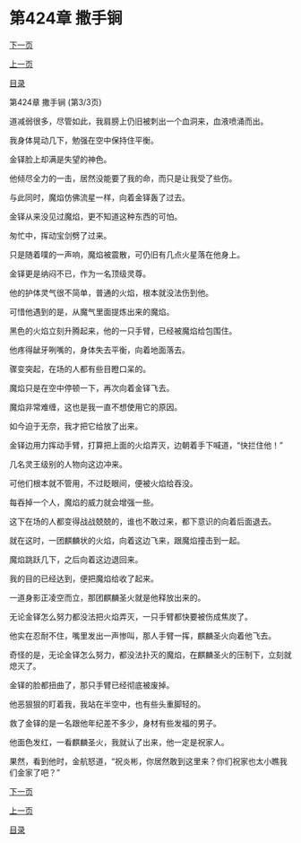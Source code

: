 <h1>第424章   撒手锏</h1>
            <div><p><a href="./1272_%E7%AC%AC425%E7%AB%A0_%E7%A0%B4%E9%87%9C%E6%B2%89%E8%88%9F.md">下一页</a></p><p><a href="./1270_%E7%AC%AC424%E7%AB%A0_%E6%92%92%E6%89%8B%E9%94%8F.md">上一页</a></p><p><a href="../">目录</a></p></div>
            <div><p>第424章   撒手锏 (第3/3页)</p><p>道减弱很多，尽管如此，我肩膀上仍旧被刺出一个血洞来，血液喷涌而出。</p><p>我身体晃动几下，勉强在空中保持住平衡。</p><p>金铎脸上却满是失望的神色。</p><p>他倾尽全力的一击，居然没能要了我的命，而只是让我受了些伤。</p><p>与此同时，魔焰仿佛流星一样，向着金铎轰了过去。</p><p>金铎从来没见过魔焰，更不知道这种东西的可怕。</p><p>匆忙中，挥动宝剑劈了过来。</p><p>只是随着噗的一声响，魔焰被震散，可仍旧有几点火星落在他身上。</p><p>金铎更是纳闷不已，作为一名顶级灵尊。</p><p>他的护体灵气很不简单，普通的火焰，根本就没法伤到他。</p><p>可惜他遇到的是，从魔气里面提炼出来的魔焰。</p><p>黑色的火焰立刻升腾起来，他的一只手臂，已经被魔焰给包围住。</p><p>他疼得龇牙咧嘴的，身体失去平衡，向着地面落去。</p><p>骤变突起，在场的人都有些目瞪口呆的。</p><p>魔焰只是在空中停顿一下，再次向着金铎飞去。</p><p>魔焰非常难缠，这也是我一直不想使用它的原因。</p><p>如今迫于无奈，我才把它给放了出来。</p><p>金铎边用力挥动手臂，打算把上面的火焰弄灭，边朝着手下喊道，“快拦住他！”</p><p>几名灵王级别的人物向这边冲来。</p><p>可他们根本就不管用，不过眨眼间，便被火焰给吞没。</p><p>每吞掉一个人，魔焰的威力就会增强一些。</p><p>这下在场的人都变得战战兢兢的，谁也不敢过来，都下意识的向着后面退去。</p><p>就在这时，一团麒麟状的火焰，向着这边飞来，跟魔焰撞击到一起。</p><p>魔焰跳跃几下，之后向着这边退回来。</p><p>我的目的已经达到，便把魔焰给收了起来。</p><p>一道身影正凌空而立，那团麒麟圣火就是他释放出来的。</p><p>无论金铎怎么努力都没法把火焰弄灭，一只手臂都快要被伤成焦炭了。</p><p>他实在忍耐不住，嘴里发出一声惨叫，那人手臂一挥，麒麟圣火向着他飞去。</p><p>奇怪的是，无论金铎怎么努力，都没法扑灭的魔焰，在麒麟圣火的压制下，立刻就熄灭了。</p><p>金铎的脸都扭曲了，那只手臂已经彻底被废掉。</p><p>他恶狠狠的盯着我，我站在半空中，也有些头重脚轻的。</p><p>救了金铎的是一名跟他年纪差不多少，身材有些发福的男子。</p><p>他面色发红，一看麒麟圣火，我就认了出来，他一定是祝家人。</p><p>果然，看到他时，金航怒道，“祝炎彬，你居然敢到这里来？你们祝家也太小瞧我们金家了吧？”</p></div>
            <div><p><a href="./1272_%E7%AC%AC425%E7%AB%A0_%E7%A0%B4%E9%87%9C%E6%B2%89%E8%88%9F.md">下一页</a></p><p><a href="./1270_%E7%AC%AC424%E7%AB%A0_%E6%92%92%E6%89%8B%E9%94%8F.md">上一页</a></p><p><a href="../">目录</a></p></div>